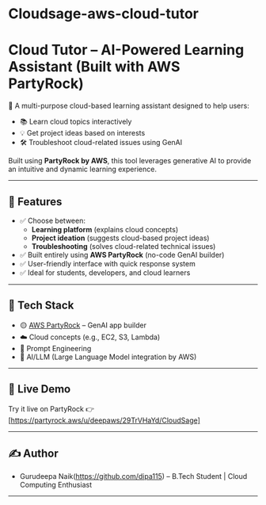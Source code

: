 # Cloudsage-aws-cloud-tutor

# Cloud Tutor – AI-Powered Learning Assistant (Built with AWS PartyRock)

🚀 A multi-purpose cloud-based learning assistant designed to help users:
- 📚 Learn cloud topics interactively
- 💡 Get project ideas based on interests
- 🛠️ Troubleshoot cloud-related issues using GenAI

Built using **PartyRock by AWS**, this tool leverages generative AI to provide an intuitive and dynamic learning experience.

---

## 🧠 Features

- ✅ Choose between:
  - **Learning platform** (explains cloud concepts)
  - **Project ideation** (suggests cloud-based project ideas)
  - **Troubleshooting** (solves cloud-related technical issues)
- ✅ Built entirely using **AWS PartyRock** (no-code GenAI builder)
- ✅ User-friendly interface with quick response system
- ✅ Ideal for students, developers, and cloud learners

---

## 🔧 Tech Stack

- 🟡 [AWS PartyRock](https://partyrock.aws/) – GenAI app builder
- ☁️ Cloud concepts (e.g., EC2, S3, Lambda)
- 🎯 Prompt Engineering
- 🧠 AI/LLM (Large Language Model integration by AWS)

---

## 🔗 Live Demo

Try it live on PartyRock 👉 [https://partyrock.aws/u/deepaws/29TrVHaYd/CloudSage]  


---

## ✍️ Author

- Gurudeepa Naik(https://github.com/dipa115) – B.Tech Student | Cloud Computing Enthusiast

---


